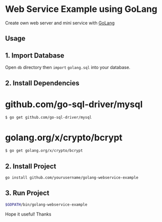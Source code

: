# Web Service Example using GoLang
Create own web server and mini service with [GoLang](http://golang.org)

## Usage
## 1. Import Database
Open `db` directory then `import` `golang.sql` into your database.

## 2. Install Dependencies
# github.com/go-sql-driver/mysql
```sh
$ go get github.com/go-sql-driver/mysql
```

# golang.org/x/crypto/bcrypt
```sh
$ go get golang.org/x/crypto/bcrypt
```

## 2. Install Project
```sh
go install github.com/yourusername/golang-webservice-example
```

## 3. Run Project
```sh
$GOPATH/bin/golang-webservice-example
```

Hope it useful!
Thanks

